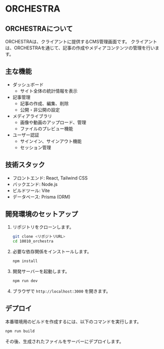# ORCHESTRA

## ORCHESTRAについて

ORCHESTRAは、クライアントに提供するCMS管理画面です。
クライアントは、ORCHESTRAを通じて、記事の作成やメディアコンテンツの管理を行います。

## 主な機能

- ダッシュボード
  - サイト全体の統計情報を表示
- 記事管理
  - 記事の作成、編集、削除
  - 公開・非公開の設定
- メディアライブラリ
  - 画像や動画のアップロード、管理
  - ファイルのプレビュー機能
- ユーザー認証
  - サインイン、サインアウト機能
  - セッション管理

## 技術スタック

- フロントエンド: React, Tailwind CSS
- バックエンド: Node.js
- ビルドツール: Vite
- データベース: Prisma (ORM)

## 開発環境のセットアップ

1. リポジトリをクローンします。

   ```bash
   git clone <リポジトリURL>
   cd 10010_orchestra
   ```

2. 必要な依存関係をインストールします。

   ```bash
   npm install
   ```

3. 開発サーバーを起動します。

   ```bash
   npm run dev
   ```

4. ブラウザで `http://localhost:3000` を開きます。

## デプロイ

本番環境用のビルドを作成するには、以下のコマンドを実行します。

```bash
npm run build
```

その後、生成されたファイルをサーバーにデプロイします。
